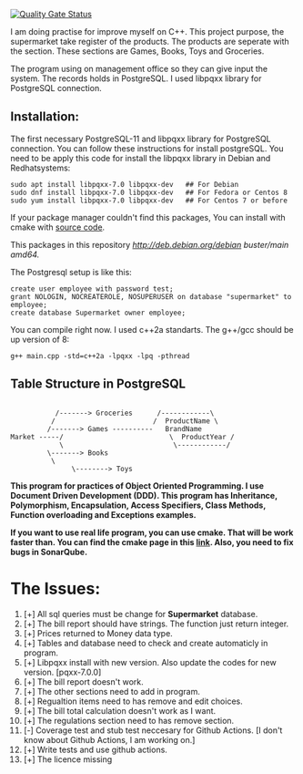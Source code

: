 [![Quality Gate Status](https://sonar.safabayar.tech/api/project_badges/measure?project=Supermarket&metric=alert_status)](https://sonar.safabayar.tech/dashboard?id=Supermarket)

I am doing practise for improve myself on C++. This project purpose, the supermarket take register of the products. The products are seperate with the section. These sections are Games, Books, Toys and Groceries. 

The program using on management office so they can give input the system. The records holds in PostgreSQL. I used libpqxx library for PostgreSQL connection. 


## Installation:

The first necessary PostgreSQL-11 and libpqxx library for PostgreSQL connection. You can follow these instructions for install postgreSQL. You need to be apply this code for install the libpqxx library in Debian and Redhatsystems:

```
sudo apt install libpqxx-7.0 libpqxx-dev   ## For Debian
sudo dnf install libpqxx-7.0 libpqxx-dev   ## For Fedora or Centos 8
sudo yum install libpqxx-7.0 libpqxx-dev   ## For Centos 7 or before
```

If your package manager couldn't find this packages, You can install with cmake with [source code](https://github.com/jtv/libpqxx).

This packages in this repository *http://deb.debian.org/debian buster/main amd64.*

The Postgresql setup is like this:

```
create user employee with password test;
grant NOLOGIN, NOCREATEROLE, NOSUPERUSER on database "supermarket" to employee;
create database Supermarket owner employee;
```


You can compile right now. I used c++2a standarts. The g++/gcc should be up version of 8:

```
g++ main.cpp -std=c++2a -lpqxx -lpq -pthread
```


## Table Structure in PostgreSQL

```
	          
	       /-------> Groceries      /------------\
	      /                        /  ProductName \
	     /-------> Games ----------   BrandName
Market -----/                          \  ProductYear /
            \                           \------------/
	     \-------> Books
	      \
               \--------> Toys

```

**This program for practices of Object Oriented Programming. I use Document Driven Development (DDD). This program has Inheritance, Polymorphism, Encapsulation, Access Specifiers, Class Methods, Function overloading and Exceptions examples.**


**If you want to use real life program, you can use cmake. That will be work faster than. You can find the cmake page in this [link](https://cmake.org/). Also, you need to fix bugs in SonarQube.**

# The Issues:

1. [+] All sql queries must be change for **Supermarket** database.
2. [+] The bill report should have strings. The function just return integer.
3. [+] Prices returned to Money data type.
4. [+] Tables and database need to check and create automaticly in program.
5. [+] Libpqxx install with new version. Also update the codes for new version. [pqxx-7.0.0]
6. [+] The bill report doesn't work.
7. [+] The other sections need to add in program.
8. [+] Regualtion items need to has remove and edit choices.
9. [+] The bill total calculation doesn't work as I want.
10. [+] The regulations section need to has remove section.
11. [-] Coverage test and stub test neccesary for Github Actions. [I don't know about Github Actions, I am working on.]
12. [+] Write tests and use github actions.
13. [+] The licence missing
